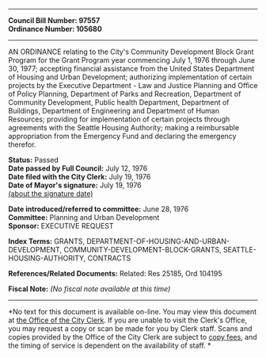 * * * * *  
  
**Council Bill Number: [](#h0)[](#h2)97557**   
**Ordinance Number: 105680**  
  
* * * * *  
  
AN ORDINANCE relating to the City's Community Development Block Grant Program for the Grant Program year commencing July 1, 1976 through June 30, 1977; accepting financial assistance from the United States Department of Housing and Urban Development; authorizing implementation of certain projects by the Executive Department - Law and Justice Planning and Office of Policy Planning, Department of Parks and Recreation, Department of Community Development, Public health Department, Department of Buildings, Department of Engineering and Department of Human Resources; providing for implementation of certain projects through agreements with the Seattle Housing Authority; making a reimbursable appropriation from the Emergency Fund and declaring the emergency therefor.  
  
**Status:** Passed   
**Date passed by Full Council:** July 12, 1976   
**Date filed with the City Clerk:** July 19, 1976   
**Date of Mayor's signature:** July 19, 1976   
[(about the signature date)](/~public/approvaldate.htm)   
  
  
**Date introduced/referred to committee:** June 28, 1976   
**Committee:** Planning and Urban Development   
**Sponsor:** EXECUTIVE REQUEST   
  
**Index Terms:** GRANTS, DEPARTMENT-OF-HOUSING-AND-URBAN-DEVELOPMENT, COMMUNITY-DEVELOPMENT-BLOCK-GRANTS, SEATTLE-HOUSING-AUTHORITY, CONTRACTS  
  
**References/Related Documents:** Related: Res 25185, Ord 104195  
  
**Fiscal Note:** *(No fiscal note available at this time)*  
  
* * * * *  
  
*No text for this document is available on-line. You may view this document at [the Office of the City Clerk](http://www.seattle.gov/leg/clerk/contactUs.htm). If you are unable to visit the Clerk's Office, you may request a copy or scan be made for you by Clerk staff. Scans and copies provided by the Office of the City Clerk are subject to [copy fees](http://clerk.seattle.gov/~public/clerkfees.htm), and the timing of service is dependent on the availability of staff. *  
  
  
